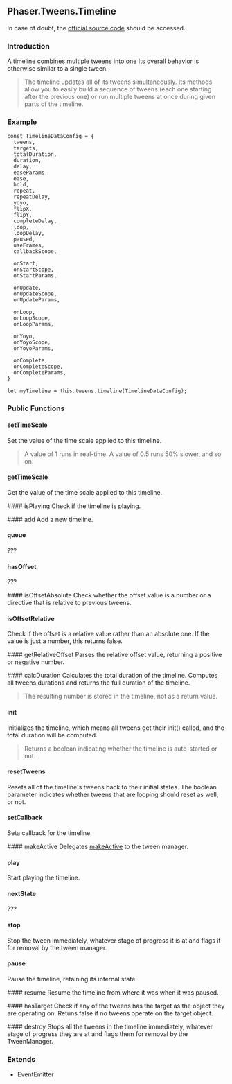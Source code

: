## Phaser.Tweens.Timeline

In case of doubt, the [official source code](https://github.com/photonstorm/phaser) should be accessed.

### Introduction

A timeline combines multiple tweens into one
Its overall behavior is otherwise similar to a single tween.

> The timeline updates all of its tweens simultaneously.
Its methods allow you to easily build a sequence of tweens (each one starting after the previous one)
or run multiple tweens at once during given parts of the timeline.

### Example

```
const TimelineDataConfig = {
  tweens,
  targets,
  totalDuration,
  duration,
  delay,
  easeParams,
  ease,
  hold,
  repeat,
  repeatDelay,
  yoyo,
  flipX,
  flipY,
  completeDelay,
  loop,
  loopDelay,
  paused,
  useFrames,
  callbackScope,

  onStart,
  onStartScope,
  onStartParams,

  onUpdate,
  onUpdateScope,
  onUpdateParams,

  onLoop,
  onLoopScope,
  onLoopParams,

  onYoyo,
  onYoyoScope,
  onYoyoParams,

  onComplete,
  onCompleteScope,
  onCompleteParams,
}

let myTimeline = this.tweens.timeline(TimelineDataConfig);
```

### Public Functions

#### setTimeScale
Set the value of the time scale applied to this timeline.

> A value of 1 runs in real-time. A value of 0.5 runs 50% slower, and so on.

#### getTimeScale
Get the value of the time scale applied to this timeline.

#### isPlaying
Check if the timeline is playing.

#### add
Add a new timeline.

#### queue
???

#### hasOffset
???

#### isOffsetAbsolute
Check whether the offset value is a number or a directive that is relative to previous tweens.

#### isOffsetRelative
Check if the offset is a relative value rather than an absolute one. If the value is just a number, this returns false.

#### getRelativeOffset
Parses the relative offset value, returning a positive or negative number.

#### calcDuration
Calculates the total duration of the timeline.
Computes all tweens durations and returns the full duration of the timeline.

> The resulting number is stored in the timeline, not as a return value.

#### init
Initializes the timeline, which means all tweens get their init() called, and the total duration will be computed.

> Returns a boolean indicating whether the timeline is auto-started or not.

#### resetTweens
Resets all of the timeline's tweens back to their initial states.
The boolean parameter indicates whether tweens that are looping should reset as well, or not.

#### setCallback
Seta callback for the timeline.

#### makeActive
Delegates [makeActive](https://github.com/digitsensitive/phaser3-typescript/blob/master/cheatsheets/tweens/tween-manager-plugin.md#makeActive) to the tween manager.

#### play
Start playing the timeline.

#### nextState
???

#### stop
Stop the tween immediately,
whatever stage of progress it is at and flags it for removal by the tween manager.

#### pause
Pause the timeline, retaining its internal state.

#### resume
Resume the timeline from where it was when it was paused.

#### hasTarget
Check if any of the tweens has the target as the object they are operating on.
Retuns false if no tweens operate on the target object.

#### destroy
Stops all the tweens in the timeline immediately,
whatever stage of progress they are at and flags them for removal by the TweenManager.

### Extends

- EventEmitter

